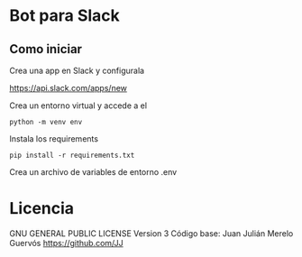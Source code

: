 # Bot para Slack

## Como iniciar

Crea una app en Slack y configurala

https://api.slack.com/apps/new

Crea un entorno virtual y accede a el
```
python -m venv env
```

Instala los requirements
```
pip install -r requirements.txt
```

Crea un archivo de variables de entorno
.env

# Licencia 
GNU GENERAL PUBLIC LICENSE Version 3
Código base: Juan Julián Merelo Guervós
https://github.com/JJ